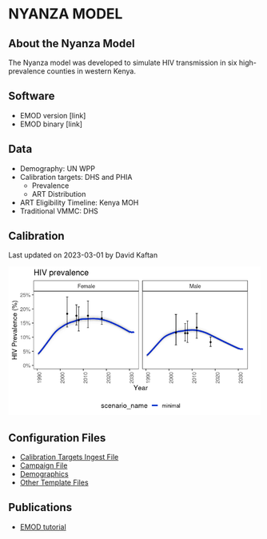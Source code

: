 # NYANZA MODEL

## About the Nyanza Model

The Nyanza model was developed to simulate HIV transmission in six high-prevalence counties in western Kenya.
## Software

* EMOD version [link]
* EMOD binary [link]

## Data

* Demography: UN WPP
* Calibration targets: DHS and PHIA
    * Prevalence
    * ART Distribution
* ART Eligibility Timeline: Kenya MOH
* Traditional VMMC: DHS

## Calibration

Last updated on 2023-03-01 by David Kaftan

![Nyanza Prevalence Calibration](Figures/Nyanza_HIV_Prevalence_Calib_picture.png)
## Configuration Files


* [Calibration Targets Ingest File](Data/calibration_ingest_form_Nyanza.xlsm)
* [Campaign File](InputFiles/Templates/campaign_Nyanza_baseline_202301.json)
* [Demographics](InputFiles/Static/Demographics.json)
* [Other Template Files](InputFiles/Templates)

## Publications

* [EMOD tutorial](Tutorial/tutorial.md)